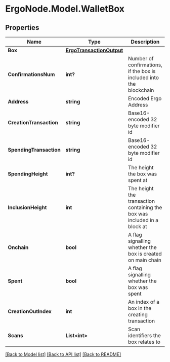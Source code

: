 # ErgoNode.Model.WalletBox

## Properties

Name | Type | Description | Notes
------------ | ------------- | ------------- | -------------
**Box** | [**ErgoTransactionOutput**](ErgoTransactionOutput.md) |  | 
**ConfirmationsNum** | **int?** | Number of confirmations, if the box is included into the blockchain | 
**Address** | **string** | Encoded Ergo Address | 
**CreationTransaction** | **string** | Base16-encoded 32 byte modifier id | 
**SpendingTransaction** | **string** | Base16-encoded 32 byte modifier id | 
**SpendingHeight** | **int?** | The height the box was spent at | 
**InclusionHeight** | **int** | The height the transaction containing the box was included in a block at | 
**Onchain** | **bool** | A flag signalling whether the box is created on main chain | 
**Spent** | **bool** | A flag signalling whether the box was spent | 
**CreationOutIndex** | **int** | An index of a box in the creating transaction | 
**Scans** | **List&lt;int&gt;** | Scan identifiers the box relates to | 

[[Back to Model list]](../README.md#documentation-for-models) [[Back to API list]](../README.md#documentation-for-api-endpoints) [[Back to README]](../README.md)

